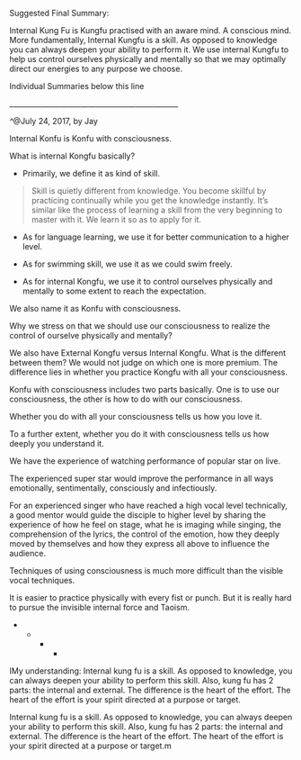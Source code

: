 Suggested Final Summary:

Internal Kung Fu is Kungfu practised with an aware mind. A conscious mind. More fundamentally, Internal Kungfu is a skill. As opposed to knowledge you can always deepen your ability to perform it. We use internal Kungfu to help us control ourselves physically and mentally so that we may optimally direct our energies to any purpose we choose.





Individual Summaries below this line

\_\_\_\_\_\_\_\_\_\_\_\_\_\_\_\_\_\_\_\_\_\_\_\_\_\_\_\_\_\_\_\_\_\_\_\_\_\_\_\_\_\_\_\_\_\_\_

_^_@July 24, 2017, by Jay

Internal Konfu is Konfu with consciousness.

What is internal Kongfu basically?

* Primarily, we define it as kind of skill.  

> Skill is quietly different from knowledge. You become skillful by practicing continually while you get the knowledge instantly. It’s similar like the process of learning a skill from the very beginning to master with it. We learn it so as to apply for it.

* As for language learning, we use it for better communication to a higher level.

* As for swimming skill, we use it as we could swim freely.

* As for internal Kongfu, we use it to control ourselves physically and mentally to some extent to reach the expectation.

We also name it as Konfu with consciousness.

Why we stress on that we should use our consciousness to realize the control of ourselve physically and mentally?

We also have External Kongfu versus Internal Kongfu. What is the different between them? We would not judge on which one is more premium. The difference lies in whether you practice Kongfu with all your consciousness.

Konfu with consciousness includes two parts basically. One is to use our consciousness, the other is how to do with our consciousness.

Whether you do with all your consciousness tells us how you love it.

To a further extent, whether you do it with consciousness tells us how deeply you understand it.

We have the experience of watching performance of popular star on live.

The experienced super star would improve the performance in all ways emotionally, sentimentally, consciously and infectiously.

For an experienced singer who have reached a high vocal level technically, a good mentor would guide the disciple to higher level by sharing the experience of how he feel on stage, what he is imaging while singing, the comprehension of the lyrics, the control of the emotion, how they deeply moved by themselves and how they express all above to influence the audience.

Techniques of using consciousness is much more difficult than the visible vocal techniques.

It is easier to practice physically with every fist or punch. But it is really hard to pursue the invisible internal force and Taoism.

* * * -

IMy understanding: Internal kung fu is a skill. As opposed to knowledge, you can always deepen your ability to perform this skill. Also, kung fu has 2 parts: the internal and external. The difference is the heart of the effort. The heart of the effort is your spirit directed at a purpose or target.

Internal kung fu is a skill. As opposed to knowledge, you can always deepen your ability to perform this skill. Also, kung fu has 2 parts: the internal and external. The difference is the heart of the effort. The heart of the effort is your spirit directed at a purpose or target.m

